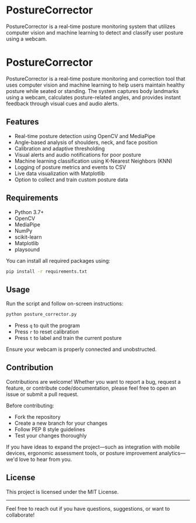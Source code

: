 # PostureCorrector
PostureCorrector is a real-time posture monitoring system that utilizes computer vision and machine learning to detect and classify user posture using a webcam. 

# PostureCorrector

PostureCorrector is a real-time posture monitoring and correction tool that uses computer vision and machine learning to help users maintain healthy posture while seated or standing. The system captures body landmarks using a webcam, calculates posture-related angles, and provides instant feedback through visual cues and audio alerts.

## Features

* Real-time posture detection using OpenCV and MediaPipe
* Angle-based analysis of shoulders, neck, and face position
* Calibration and adaptive thresholding
* Visual alerts and audio notifications for poor posture
* Machine learning classification using K-Nearest Neighbors (KNN)
* Logging of posture metrics and events to CSV
* Live data visualization with Matplotlib
* Option to collect and train custom posture data

## Requirements

* Python 3.7+
* OpenCV
* MediaPipe
* NumPy
* scikit-learn
* Matplotlib
* playsound

You can install all required packages using:

```bash
pip install -r requirements.txt
```

## Usage

Run the script and follow on-screen instructions:

```bash
python posture_corrector.py
```

* Press `q` to quit the program
* Press `r` to reset calibration
* Press `t` to label and train the current posture

Ensure your webcam is properly connected and unobstructed.

## Contribution

Contributions are welcome! Whether you want to report a bug, request a feature, or contribute code/documentation, please feel free to open an issue or submit a pull request.

Before contributing:

* Fork the repository
* Create a new branch for your changes
* Follow PEP 8 style guidelines
* Test your changes thoroughly

If you have ideas to expand the project—such as integration with mobile devices, ergonomic assessment tools, or posture improvement analytics—we'd love to hear from you.

## License

This project is licensed under the MIT License.

---

Feel free to reach out if you have questions, suggestions, or want to collaborate!
 
